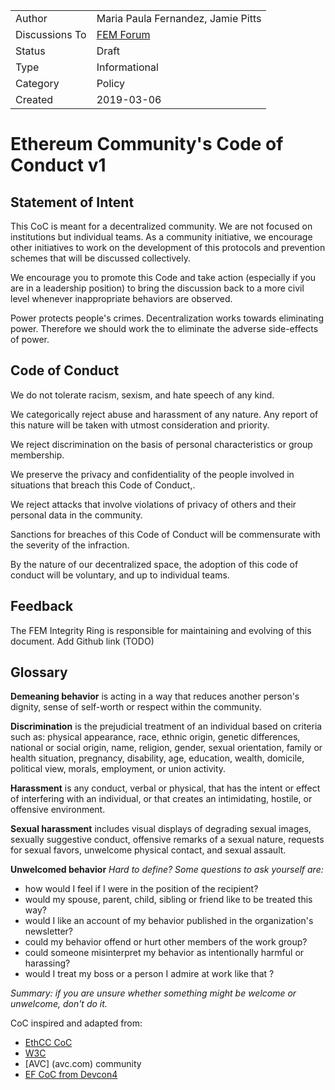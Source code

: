 |                |                                    |
| -------------- | ---------------------------------- |
| Author         | Maria Paula Fernandez, Jamie Pitts |
| Discussions To | [FEM Forum](https://ethereum-magicians.org/t/forming-a-ring-preserving-integrity/2860) |
| Status         | Draft |
| Type           | Informational |
| Category       | Policy |
| Created        | 2019-03-06 |

# Ethereum Community's Code of Conduct v1

## Statement of Intent

This CoC is meant for a decentralized community. We are not focused on institutions but individual teams. As a community initiative, we encourage other initiatives to work on the development of this protocols and prevention schemes that will be discussed collectively.

We encourage you to promote this Code and take action (especially if you are in a leadership position) to bring the discussion back to a more civil level whenever inappropriate behaviors are observed.

Power protects people's crimes. Decentralization works towards eliminating power. Therefore we should work the to eliminate the adverse side-effects of power. 

## Code of Conduct

We do not tolerate racism, sexism, and hate speech of any kind.

We categorically reject abuse and harassment of any nature. Any report of this nature will be taken with utmost consideration and priority. 

We reject discrimination on the basis of personal characteristics or group membership.

We preserve the privacy and confidentiality of the people involved in situations that breach this Code of Conduct,.

We reject attacks that involve violations of privacy of others and their personal data in the community.

Sanctions for breaches of this Code of Conduct will be commensurate with the severity of the infraction.

By the nature of our decentralized space, the adoption of this code of conduct will be voluntary, and up to individual teams. 

## Feedback 

The FEM Integrity Ring is responsible for maintaining and evolving of this document.
Add Github link (TODO)

## Glossary

**Demeaning behavior**
is acting in a way that reduces another person's dignity, sense of self-worth or respect within the community.

**Discrimination**
is the prejudicial treatment of an individual based on criteria such as: physical appearance, race, ethnic origin, genetic differences, national or social origin, name, religion, gender, sexual orientation, family or health situation, pregnancy, disability, age, education, wealth, domicile, political view, morals, employment, or union activity.


**Harassment**
is any conduct, verbal or physical, that has the intent or effect of interfering with an individual, or that creates an intimidating, hostile, or offensive environment.

**Sexual harassment**
includes visual displays of degrading sexual images, sexually suggestive conduct, offensive remarks of a sexual nature, requests for sexual favors, unwelcome physical contact, and sexual assault.

**Unwelcomed behavior**
*Hard to define? Some questions to ask yourself are:*
* how would I feel if I were in the position of the recipient?
* would my spouse, parent, child, sibling or friend like to be treated this way?
* would I like an account of my behavior published in the organization's newsletter?
* could my behavior offend or hurt other members of the work group?
* could someone misinterpret my behavior as intentionally harmful or harassing?
* would I treat my boss or a person I admire at work like that ?

*Summary: if you are unsure whether something might be welcome or unwelcome, don't do it.*

CoC inspired and adapted from: 

- [EthCC CoC](https://ethcc.io/images/EthCC_CoC.pdf)
- [W3C](https://www.w3.org/Consortium/cepc/)
- [AVC] (avc.com) community 
- [EF CoC from Devcon4](https://devcon4.ethereum.org/code-of-conduct)


